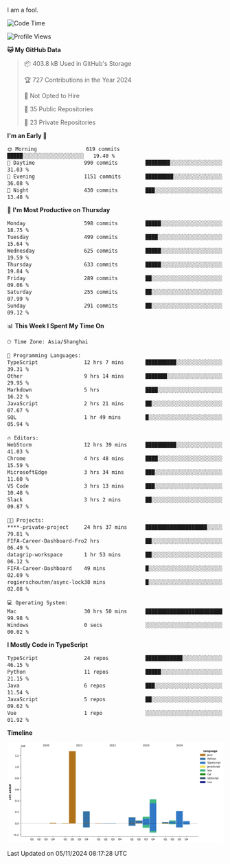 I am a fool.

<!--START_SECTION:waka-->
![Code Time](http://img.shields.io/badge/Code%20Time-2%2C038%20hrs%2016%20mins-blue)

![Profile Views](http://img.shields.io/badge/Profile%20Views-0-blue)

**🐱 My GitHub Data** 

> 📦 403.8 kB Used in GitHub's Storage 
 > 
> 🏆 727 Contributions in the Year 2024
 > 
> 🚫 Not Opted to Hire
 > 
> 📜 35 Public Repositories 
 > 
> 🔑 23 Private Repositories 
 > 
**I'm an Early 🐤** 

```text
🌞 Morning                619 commits         █████░░░░░░░░░░░░░░░░░░░░   19.40 % 
🌆 Daytime                990 commits         ████████░░░░░░░░░░░░░░░░░   31.03 % 
🌃 Evening                1151 commits        █████████░░░░░░░░░░░░░░░░   36.08 % 
🌙 Night                  430 commits         ███░░░░░░░░░░░░░░░░░░░░░░   13.48 % 
```
📅 **I'm Most Productive on Thursday** 

```text
Monday                   598 commits         █████░░░░░░░░░░░░░░░░░░░░   18.75 % 
Tuesday                  499 commits         ████░░░░░░░░░░░░░░░░░░░░░   15.64 % 
Wednesday                625 commits         █████░░░░░░░░░░░░░░░░░░░░   19.59 % 
Thursday                 633 commits         █████░░░░░░░░░░░░░░░░░░░░   19.84 % 
Friday                   289 commits         ██░░░░░░░░░░░░░░░░░░░░░░░   09.06 % 
Saturday                 255 commits         ██░░░░░░░░░░░░░░░░░░░░░░░   07.99 % 
Sunday                   291 commits         ██░░░░░░░░░░░░░░░░░░░░░░░   09.12 % 
```


📊 **This Week I Spent My Time On** 

```text
🕑︎ Time Zone: Asia/Shanghai

💬 Programming Languages: 
TypeScript               12 hrs 7 mins       ██████████░░░░░░░░░░░░░░░   39.31 % 
Other                    9 hrs 14 mins       ███████░░░░░░░░░░░░░░░░░░   29.95 % 
Markdown                 5 hrs               ████░░░░░░░░░░░░░░░░░░░░░   16.22 % 
JavaScript               2 hrs 21 mins       ██░░░░░░░░░░░░░░░░░░░░░░░   07.67 % 
SQL                      1 hr 49 mins        █░░░░░░░░░░░░░░░░░░░░░░░░   05.94 % 

🔥 Editors: 
WebStorm                 12 hrs 39 mins      ██████████░░░░░░░░░░░░░░░   41.03 % 
Chrome                   4 hrs 48 mins       ████░░░░░░░░░░░░░░░░░░░░░   15.59 % 
MicrosoftEdge            3 hrs 34 mins       ███░░░░░░░░░░░░░░░░░░░░░░   11.60 % 
VS Code                  3 hrs 13 mins       ███░░░░░░░░░░░░░░░░░░░░░░   10.48 % 
Slack                    3 hrs 2 mins        ██░░░░░░░░░░░░░░░░░░░░░░░   09.87 % 

🐱‍💻 Projects: 
****-private-project     24 hrs 37 mins      ████████████████████░░░░░   79.81 % 
FIFA-Career-Dashboard-Fro2 hrs               ██░░░░░░░░░░░░░░░░░░░░░░░   06.49 % 
datagrip-workspace       1 hr 53 mins        ██░░░░░░░░░░░░░░░░░░░░░░░   06.12 % 
FIFA-Career-Dashboard    49 mins             █░░░░░░░░░░░░░░░░░░░░░░░░   02.69 % 
rogierschouten/async-lock38 mins             █░░░░░░░░░░░░░░░░░░░░░░░░   02.08 % 

💻 Operating System: 
Mac                      30 hrs 50 mins      █████████████████████████   99.98 % 
Windows                  0 secs              ░░░░░░░░░░░░░░░░░░░░░░░░░   00.02 % 
```

**I Mostly Code in TypeScript** 

```text
TypeScript               24 repos            ████████████░░░░░░░░░░░░░   46.15 % 
Python                   11 repos            █████░░░░░░░░░░░░░░░░░░░░   21.15 % 
Java                     6 repos             ███░░░░░░░░░░░░░░░░░░░░░░   11.54 % 
JavaScript               5 repos             ██░░░░░░░░░░░░░░░░░░░░░░░   09.62 % 
Vue                      1 repo              ░░░░░░░░░░░░░░░░░░░░░░░░░   01.92 % 
```



**Timeline**

![Lines of Code chart](https://raw.githubusercontent.com/VeejaLiu/VeejaLiu/master/assets/bar_graph.png)


 Last Updated on 05/11/2024 08:17:28 UTC
<!--END_SECTION:waka-->
